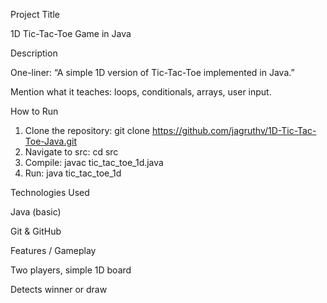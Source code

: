 Project Title

1D Tic-Tac-Toe Game in Java


Description

One-liner: “A simple 1D version of Tic-Tac-Toe implemented in Java.”

Mention what it teaches: loops, conditionals, arrays, user input.


How to Run

1. Clone the repository:
   git clone <https://github.com/jagruthv/1D-Tic-Tac-Toe-Java.git>
2. Navigate to src:
   cd src
3. Compile:
   javac tic_tac_toe_1d.java
4. Run:
   java tic_tac_toe_1d


Technologies Used

Java (basic)

Git & GitHub


Features / Gameplay

Two players, simple 1D board

Detects winner or draw